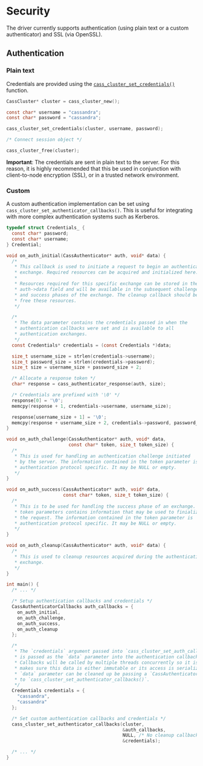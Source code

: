 # Security

The driver currently supports authentication (using plain text or a custom
authenticator) and SSL (via OpenSSL).

## Authentication

### Plain text

Credentials are provided using the [`cass_cluster_set_credentials()`] function.

```c
CassCluster* cluster = cass_cluster_new();

const char* username = "cassandra";
const char* password = "cassandra";

cass_cluster_set_credentials(cluster, username, password);

/* Connect session object */

cass_cluster_free(cluster);
```

**Important**: The credentials are sent in plain text to the server. For this
reason, it is highly recommended that this be used in conjunction with
client-to-node encryption (SSL), or in a trusted network environment.

### Custom

A custom authentication implementation can be set using
`cass_cluster_set_authenticator_callbacks()`. This is useful for integrating
with more complex authentication systems such as Kerberos.

```c
typedef struct Credentials_ {
  const char* password;
  const char* username;
} Credential;

void on_auth_initial(CassAuthenticator* auth, void* data) {
  /*
   * This callback is used to initiate a request to begin an authentication
   * exchange. Required resources can be acquired and initialized here.
   *
   * Resources required for this specific exchange can be stored in the
   * auth->data field and will be available in the subsequent challenge
   * and success phases of the exchange. The cleanup callback should be used to
   * free these resources.
   */

  /*
   * The data parameter contains the credentials passed in when the
   * authentication callbacks were set and is available to all
   * authentication exchanges.
   */
  const Credentials* credentials = (const Credentials *)data;

  size_t username_size = strlen(credentials->username);
  size_t password_size = strlen(credentials->password);
  size_t size = username_size + password_size + 2;

  /* Allocate a response token */
  char* response = cass_authenticator_response(auth, size);

  /* Credentials are prefixed with '\0' */
  response[0] = '\0';
  memcpy(response + 1, credentials->username, username_size);

  response[username_size + 1] = '\0';
  memcpy(response + username_size + 2, credentials->password, password_size);
}

void on_auth_challenge(CassAuthenticator* auth, void* data,
                       const char* token, size_t token_size) {
  /*
   * This is used for handling an authentication challenge initiated
   * by the server. The information contained in the token parameter is
   * authentication protocol specific. It may be NULL or empty.
   */
}

void on_auth_success(CassAuthenticator* auth, void* data,
                     const char* token, size_t token_size) {
  /*
   * This is to be used for handling the success phase of an exchange. The
   * token parameters contains information that may be used to finialize
   * the request. The information contained in the token parameter is
   * authentication protocol specific. It may be NULL or empty.
   */
}

void on_auth_cleanup(CassAuthenticator* auth, void* data) {
  /*
   * This is used to cleanup resources acquired during the authentication
   * exchange.
   */
}

int main() {
  /* ... */

  /* Setup authentication callbacks and credentials */
  CassAuthenticatorCallbacks auth_callbacks = {
    on_auth_initial,
    on_auth_challenge,
    on_auth_success,
    on_auth_cleanup
  };

  /*
   * The `credentials` argument passed into `cass_cluster_set_auth_callbacks()`
   * is passed as the `data` parameter into the authentication callbacks.
   * Callbacks will be called by multiple threads concurrently so it is important
   * makes sure this data is either immutable or its access is serialized. The
   * `data` parameter can be cleaned up be passing a `CassAuthenticatorDataCleanupCallback`
   * to `cass_cluster_set_authenticator_callbacks()`.
   */
  Credentials credentials = {
    "cassandra",
    "cassandra"
  };

  /* Set custom authentication callbacks and credentials */
  cass_cluster_set_authenticator_callbacks(cluster,
                                           &auth_callbacks,
                                           NULL, /* No cleanup callback required */
                                           &credentials);

  /* ... */
}
```


[`cass_cluster_set_credentials()`]: http://docs.datastax.com/en/developer/cpp-driver/latest/api/struct.CassCluster/#function-cass_cluster_set_credentials_n
